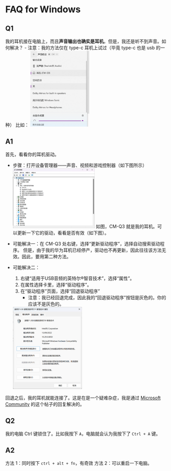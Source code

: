 # FAQ for Windows

## Q1
我的耳机接在电脑上，而且**声音输出也确实是耳机**。但是，我还是听不到声音。如何解决？
    - 注意：我的方法仅在 type-c 耳机上试过（毕竟 type-c 也是 usb 的一种）
    比如：
    <img src="q1.png" alt="Sound output" style="zoom: 25%;" />

## A1
首先，看看你的耳机驱动。
- 步骤：打开设备管理器——声音、视频和游戏控制器（如下图所示）
  <img src="a1.png" alt="image-20231027171218325" style="zoom:25%;" />
  如图，CM-Q3 就是我的耳机。可以更新一下它的驱动，看看是否有效（如下图）。

- 可能解决一：在 CM-Q3 处右键，选择“更新驱动程序”，选择自动搜索驱动程序。
  但是，由于我的华为耳机已经停产，驱动也不再更新，因此往往该方法无效。因此，要用第二种方法。

- 可能解决二：
    1. 右键“适用于USB音频的英特尔®智音技术”，选择“属性”。
    2. 在属性选择卡里，选择“驱动程序”。
    3. 在“驱动程序”页面，选择“回退驱动程序”
        - 注意：我已经回退完成，因此我的“回退驱动程序”按钮是灰色的。你的应该不是灰色的。
  <img src="q1_2.png" alt="image-20231027172145712" style="zoom:25%;" />

回退之后，我的耳机就能连接了。这是在是一个疑难杂症，我是通过 [Microsoft Community](https://answers.microsoft.com/zh-hans/windows/forum/all/type/082a6478-e168-47ba-ada1-224ac32f923d) 的这个帖子的回复解决的。

## Q2

我的电脑 Ctrl 键锁住了。比如我按下 `A`，电脑就会认为我按下了 `Ctrl + A` 键。

## A2

方法 1：同时按下 `ctrl + alt + fn`，有奇效
方法 2：可以重启一下电脑。
